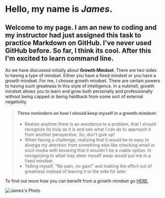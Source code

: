 # Hello, my name is *James*. 

## Welcome to my page. I am an new to coding and my instructor had just assigned this task to practice Markdown on GitHub. I've never used GitHub before. So far, I think its cool. After this I'm excited to learn command line. 

As we have discussed initially about **Growth Mindset**. There are two sides to having a type of mindset. Either you have a fixed mindset or you have a growth mindset. For me, I choose growth mindset. There are certain powers to having such greatness in this style of intelligence. In a nutshell, growth mindset allows you to learn and grow both personally and professionally without being capped or being heldback from some sort of external negativitiy. 

> #### Three reminders on how I should keep myself in a growth mindset:
> 
> - Realize anytime there is an avoidance to a problem, that I should recognize its truly as it is and see what I can do to approach it from another perspective. So, don't give up!
> - When facing a challenge, realizing that it would be to easy to diverge my attention from something else like checking email or socil media with knowing that it wouldn't be a viable option. In recognizing to what may steer myself away would put me in a fixed mindset. 
> - Telling myself, "No pain, no gain!" and making the effort out of greatness instead of leaving it to the side for later. 


To find out more how you can benefit from a growth mindset go [HERE](https://www.atlassian.com/blog/inside-atlassian/growth-mindset).



![James's Photo](E5C45CB0-7EBB-4447-BD3E-FC2635B3BC6A.jpeg)

